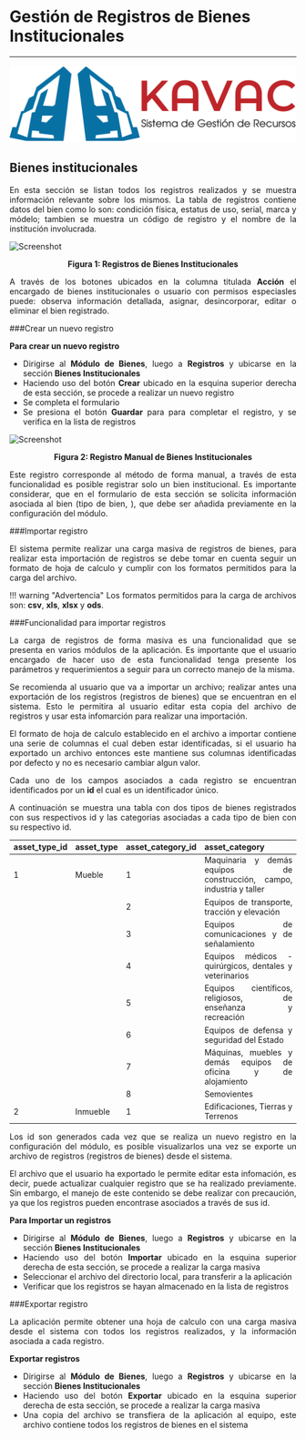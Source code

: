 # Gestión de Registros de Bienes Institucionales 
************************************************
<div style="text-align: justify;">

![Screenshot](img/logokavac.png#imagen)

## Bienes institucionales 

En esta sección se listan todos los registros realizados y se muestra información relevante sobre los mismos. La tabla de registros contiene datos del bien como lo son: condición física, estatus de uso, serial, marca y módelo; tambien se muestra un código de registro y el nombre de la institución involucrada. 

![Screenshot](/img/figure_1.png)<div style="text-align: center;font-weight: bold">Figura 1: Registros de Bienes Institucionales</div>

A través de los botones ubicados en la columna titulada **Acción** el encargado de bienes institucionales o usuario con permisos especiasles puede: observa información detallada, asignar, desincorporar, editar o eliminar el bien registrado.   

###Crear un nuevo registro

**Para crear un nuevo registro**

- Dirigirse al **Módulo de Bienes**, luego a **Registros** y ubicarse en la sección **Bienes Institucionales**
- Haciendo uso del botón **Crear** ubicado en la esquina superior derecha de esta sección, se procede a realizar un nuevo registro 
- Se completa el formulario
- Se presiona el botón **Guardar** para para completar el registro, y se verifica en la lista de registros  

![Screenshot](/img/figure_2.png)<div style="text-align: center;font-weight: bold">Figura 2: Registro Manual de Bienes Institucionales</div>


Este registro corresponde al método de forma manual, a través de esta funcionalidad es posible registrar solo un bien institucional.  Es importante considerar, que en el formulario de esta sección se solicita información asociada al bien (tipo de bien, ), que debe ser añadida previamente en la configuración del módulo. 	  

###Importar registro

El sistema permite realizar una carga masiva de registros de bienes, para realizar esta importación de registros se debe tomar en cuenta seguir un formato de hoja de calculo y cumplir con los formatos permitidos para la carga del archivo.

!!! warning "Advertencia"
	Los formatos permitidos para la carga de archivos son:  **csv**, **xls**, **xlsx** y **ods**.   

###Funcionalidad para importar registros

La carga de registros de forma masiva es una funcionalidad que se presenta en varios módulos de la aplicación. Es importante que el usuario encargado de hacer uso de esta funcionalidad tenga presente los parámetros y requerimientos a seguir para un correcto manejo de la misma. 

Se recomienda al usuario que va a importar un archivo; realizar antes una exportación de los registros (registros de bienes) que se encuentran en el sistema. Esto le permitira al usuario editar esta copia del archivo de registros y usar esta infomarción para realizar una importación.    

El formato de hoja de calculo establecido en el archivo a importar contiene una serie de columnas el cual deben estar identificadas, si el usuario ha exportado un archivo entonces este mantiene sus columnas identificadas por defecto y no es necesario cambiar algun valor.

Cada uno de los campos asociados a cada registro se encuentran identificados por un **id** el cual es un identificador único.

A continuación se muestra una tabla con dos tipos de bienes registrados con sus respectivos id y las categorias asociadas a cada tipo de bien con su respectivo id. 

|asset_type_id |asset_type |asset_category_id |asset_category|          
|---|---|---|---|  
|1 |Mueble  |1 |Maquinaria y demás equipos de construcción, campo, industria y taller|         
|  |        |2 |Equipos de transporte, tracción y elevación                          |         
|  |        |3 |Equipos de comunicaciones y de señalamiento                          |     
|  |        |4 |Equipos médicos - quirúrgicos, dentales y veterinarios               |         
|  |        |5 |Equipos científicos, religiosos, de enseñanza y recreación           |   
|  |        |6 |Equipos de defensa y seguridad del Estado                            |     
|  |        |7 |Máquinas, muebles y demás equipos de oficina y de alojamiento        |         
|  |        |8 |Semovientes                                                          |   
|2 |Inmueble|1 |Edificaciones, Tierras y Terrenos                                    |  


Los id son generados cada vez que se realiza un nuevo registro en la configuración del módulo, es posible visualizarlos una vez se exporte un archivo de registros (registros de bienes) desde el sistema. 

El archivo que el usuario ha exportado le permite editar esta infomación, es decir, puede actualizar cualquier registro que se ha realizado previamente.  Sin embargo, el manejo de este contenido se debe realizar con precaución, ya que los registros pueden encontrase asociados a través de sus id.  


**Para Importar un registros**

- Dirigirse al **Módulo de Bienes**, luego a **Registros** y ubicarse en la sección **Bienes Institucionales**
- Haciendo uso del botón **Importar** ubicado en la esquina superior derecha de esta sección, se procede a realizar la carga masiva  
- Seleccionar el archivo del directorio local, para transferir a la aplicación  
- Verificar que los registros se hayan almacenado en la lista de registros 


###Exportar registro

La aplicación permite obtener una hoja de calculo con una carga masiva desde el sistema con todos los registros realizados, y la información asociada a cada registro. 

**Exportar registros**

- Dirigirse al **Módulo de Bienes**, luego a **Registros** y ubicarse en la sección **Bienes Institucionales**
- Haciendo uso del botón **Exportar** ubicado en la esquina superior derecha de esta sección, se procede a realizar la carga masiva  
- Una copia del archivo se transfiera de la aplicación al equipo, este archivo contiene todos los registros de bienes en el sistema 

</div>























   